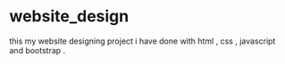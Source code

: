 # website_design
this my website designing project i have done with html , css , javascript and bootstrap .
